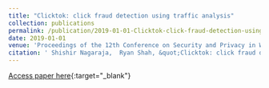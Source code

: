 ```yaml
---
title: "Clicktok: click fraud detection using traffic analysis"
collection: publications
permalink: /publication/2019-01-01-Clicktok-click-fraud-detection-using-traffic-analysis
date: 2019-01-01
venue: 'Proceedings of the 12th Conference on Security and Privacy in Wireless and Mobile Networks'
citation: ' Shishir Nagaraja,  Ryan Shah, &quot;Clicktok: click fraud detection using traffic analysis.&quot; Proceedings of the 12th Conference on Security and Privacy in Wireless and Mobile Networks, 2019.'
---
```

[Access paper here](/files/nagaraja2019clicktok.pdf){:target="_blank"}
